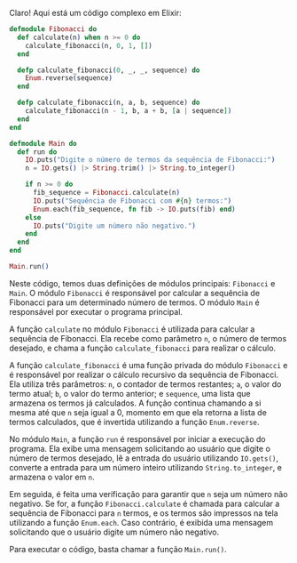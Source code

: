 Claro! Aqui está um código complexo em Elixir:

```elixir
defmodule Fibonacci do
  def calculate(n) when n >= 0 do
    calculate_fibonacci(n, 0, 1, [])
  end

  defp calculate_fibonacci(0, _, _, sequence) do
    Enum.reverse(sequence)
  end

  defp calculate_fibonacci(n, a, b, sequence) do
    calculate_fibonacci(n - 1, b, a + b, [a | sequence])
  end
end

defmodule Main do
  def run do
    IO.puts("Digite o número de termos da sequência de Fibonacci:")
    n = IO.gets() |> String.trim() |> String.to_integer()

    if n >= 0 do
      fib_sequence = Fibonacci.calculate(n)
      IO.puts("Sequência de Fibonacci com #{n} termos:")
      Enum.each(fib_sequence, fn fib -> IO.puts(fib) end)
    else
      IO.puts("Digite um número não negativo.")
    end
  end
end

Main.run()
```

Neste código, temos duas definições de módulos principais: `Fibonacci` e `Main`. O módulo `Fibonacci` é responsável por calcular a sequência de Fibonacci para um determinado número de termos. O módulo `Main` é responsável por executar o programa principal.

A função `calculate` no módulo `Fibonacci` é utilizada para calcular a sequência de Fibonacci. Ela recebe como parâmetro `n`, o número de termos desejado, e chama a função `calculate_fibonacci` para realizar o cálculo.

A função `calculate_fibonacci` é uma função privada do módulo `Fibonacci` e é responsável por realizar o cálculo recursivo da sequência de Fibonacci. Ela utiliza três parâmetros: `n`, o contador de termos restantes; `a`, o valor do termo atual; `b`, o valor do termo anterior; e `sequence`, uma lista que armazena os termos já calculados. A função continua chamando a si mesma até que `n` seja igual a 0, momento em que ela retorna a lista de termos calculados, que é invertida utilizando a função `Enum.reverse`.

No módulo `Main`, a função `run` é responsável por iniciar a execução do programa. Ela exibe uma mensagem solicitando ao usuário que digite o número de termos desejado, lê a entrada do usuário utilizando `IO.gets()`, converte a entrada para um número inteiro utilizando `String.to_integer`, e armazena o valor em `n`.

Em seguida, é feita uma verificação para garantir que `n` seja um número não negativo. Se for, a função `Fibonacci.calculate` é chamada para calcular a sequência de Fibonacci para `n` termos, e os termos são impressos na tela utilizando a função `Enum.each`. Caso contrário, é exibida uma mensagem solicitando que o usuário digite um número não negativo.

Para executar o código, basta chamar a função `Main.run()`.